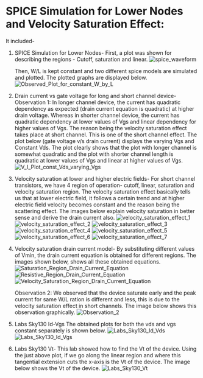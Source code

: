 # SPICE Simulation for Lower Nodes and Velocity Saturation Effect:
It included-
1. SPICE Simulation for Lower Nodes-
    First, a plot was shown for describing the regions - Cutoff, saturation and linear.
    ![spice_waveform](/week_4/day_2/SPICE_Simulation_for_Lower_Nodes_and_Velocity_Saturation_Effect/img/spice_waveform.png)
    
    Then, W/L is kept constant and two different spice models are simulated and plotted. The plotted graphs are displayed below.
    ![Observed_Plot_for_constant_W_by_L](/week_4/day_2/SPICE_Simulation_for_Lower_Nodes_and_Velocity_Saturation_Effect/img/Observed_Plot_for_constant_W_by_L.png)
    
2. Drain current vs gate voltage for long and short channel device-
    Observation 1:
    In longer channel device, the current has quadratic dependency as expected (drain current equation is quadratic) at higher drain voltage. Whereas in shorter channel device, the current has quadratic dependency at lower values of Vgs and linear dependency for higher values of Vgs. The reason being the velocity saturation effect takes place at short channel. This is one of the short channel effect. 
    The plot below (gate voltage v/s drain current) displays the varying Vgs and Constant Vds. The plot clearly shows that the plot with longer channel is somewhat quadratic and the plot with shorter channel length is quadratic at lower values of Vgs and linear at higher values of Vgs.
    ![V_I_Plot_const_Vds_varying_Vgs](/week_4/day_2/SPICE_Simulation_for_Lower_Nodes_and_Velocity_Saturation_Effect/img/V_I_Plot_const_Vds_varying_Vgs.png)
    
3. Velocity saturation at lower and higher electric fields- 
    For short channel transistors, we have 4 region of operation- cutoff, linear, saturation and velocity saturation region.
    The velocity saturation effect basically tells us that at lower electric field, it follows a certain trend and at higher electric field velocity becomes constant and the reason being the scattering effect. The images below explain velocity saturation in better sense and derive the drain current also. 
    ![velocity_saturation_effect_1](/week_4/day_2/SPICE_Simulation_for_Lower_Nodes_and_Velocity_Saturation_Effect/img/velocity_saturation_effect_1.png)
    ![velocity_saturation_effect_2](/week_4/day_2/SPICE_Simulation_for_Lower_Nodes_and_Velocity_Saturation_Effect/img/velocity_saturation_effect_2.png)
    ![velocity_saturation_effect_3](/week_4/day_2/SPICE_Simulation_for_Lower_Nodes_and_Velocity_Saturation_Effect/img/velocity_saturation_effect_3.png)
    ![velocity_saturation_effect_4](/week_4/day_2/SPICE_Simulation_for_Lower_Nodes_and_Velocity_Saturation_Effect/img/velocity_saturation_effect_4.png)
    ![velocity_saturation_effect_5](/week_4/day_2/SPICE_Simulation_for_Lower_Nodes_and_Velocity_Saturation_Effect/img/velocity_saturation_effect_5.png)
    ![velocity_saturation_effect_6](/week_4/day_2/SPICE_Simulation_for_Lower_Nodes_and_Velocity_Saturation_Effect/img/velocity_saturation_effect_6.png)
    ![velocity_saturation_effect_7](/week_4/day_2/SPICE_Simulation_for_Lower_Nodes_and_Velocity_Saturation_Effect/img/velocity_saturation_effect_7.png)
    
4. Velocity saturation drain current model-
    By substituting different values of Vmin, the drain current equation is obtained for different regions. The images shown below, shows all these obtained equations.
    ![Saturation_Region_Drain_Current_Equation](/week_4/day_2/SPICE_Simulation_for_Lower_Nodes_and_Velocity_Saturation_Effect/img/Saturation_Region_Drain_Current_Equation.png)
    ![Resistive_Region_Drain_Current_Equation](/week_4/day_2/SPICE_Simulation_for_Lower_Nodes_and_Velocity_Saturation_Effect/img/Resistive_Region_Drain_Current_Equation.png)
    ![Velocity_Saturation_Region_Drain_Current_Equation](/week_4/day_2/SPICE_Simulation_for_Lower_Nodes_and_Velocity_Saturation_Effect/img/Velocity_Saturation_Region_Drain_Current_Equation.png)
    
    Observation 2:
    We observed that the device saturate early and the peak current for same W/L ration is different and less, this is due to the velocity saturation effect in short channels. The image below shows this observation graphically.
    ![Observation_2](/week_4/day_2/SPICE_Simulation_for_Lower_Nodes_and_Velocity_Saturation_Effect/img/Observation_2.png)
    
5. Labs Sky130 Id-Vgs
    The obtained plots for both the vds and vgs constant separately is shown below.
    ![Labs_Sky130_Id_Vds](/week_4/day_2/SPICE_Simulation_for_Lower_Nodes_and_Velocity_Saturation_Effect/img/Labs_Sky130_Id_Vds.png)
    ![Labs_Sky130_Id_Vgs](/week_4/day_2/SPICE_Simulation_for_Lower_Nodes_and_Velocity_Saturation_Effect/img/Labs_Sky130_Id_Vgs.png)
    
6. Labs Sky130 Vt-
    This lab showed how to find the Vt of the device. Using the just above plot, if we go along the linear region and where this tangential extension cuts the x-axis is the Vt of the device. The image below shows the Vt of the device.
    ![Labs_Sky130_Vt](/week_4/day_2/SPICE_Simulation_for_Lower_Nodes_and_Velocity_Saturation_Effect/img/Labs_Sky130_Vt.png)
